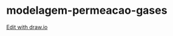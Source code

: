 ﻿# modelagem-permeacao-gases


 
<a href="https://app.diagrams.net/#Hthpsouza%2Fmodelagem-permeacao-gases%2Fmain%2FUML.drawio" target="_blank">Edit with draw.io</a>
